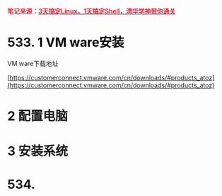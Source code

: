 **<font style="color:#DF2A3F;">笔记来源：</font>**[**<font style="color:#DF2A3F;">3天搞定Linux，1天搞定Shell，清华学神带你通关</font>**](https://www.bilibili.com/video/BV1WY4y1H7d3?p=9&vd_source=e8046ccbdc793e09a75eb61fe8e84a30)

**<font style="color:#DF2A3F;"></font>**

# 533. <font style="color:#000000;">1 VM ware安装</font>
VM ware下载地址

[https://customerconnect.vmware.com/cn/downloads/#products_atoz](https://customerconnect.vmware.com/cn/downloads/#products_atoz)

# 2 配置电脑
# 3 安装系统


# 534. 


